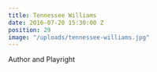 ```yaml
---
title: Tennessee Williams
date: 2016-07-20 15:30:00 Z
position: 29
image: "/uploads/tennessee-williams.jpg"
---
```


Author and Playright
